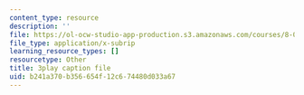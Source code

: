 ```yaml
---
content_type: resource
description: ''
file: https://ol-ocw-studio-app-production.s3.amazonaws.com/courses/8-01sc-classical-mechanics-fall-2016/b241a370b356654f12c674480d033a67_NBOL5X13UFY.srt
file_type: application/x-subrip
learning_resource_types: []
resourcetype: Other
title: 3play caption file
uid: b241a370-b356-654f-12c6-74480d033a67
---
```

